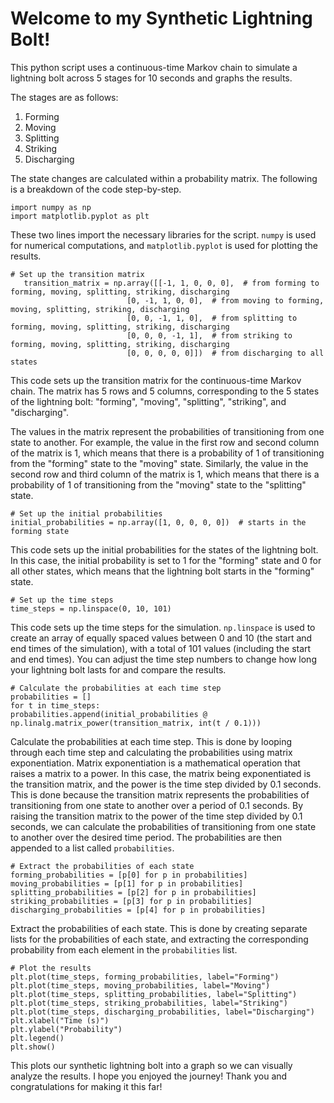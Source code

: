 # Welcome to my Synthetic Lightning Bolt!

This python script uses a continuous-time Markov chain to simulate a lightning bolt across 5 stages for 10 seconds and graphs the results. 

The stages are as follows:

 1. Forming
 2. Moving
 3. Splitting
 4. Striking
 5. Discharging

The state changes are calculated within a probability matrix. The following is a breakdown of the code step-by-step. 

    import numpy as np
    import matplotlib.pyplot as plt
These two lines import the necessary libraries for the script. `numpy` is used for numerical computations, and `matplotlib.pyplot` is used for plotting the results.

    # Set up the transition matrix
	   transition_matrix = np.array([[-1, 1, 0, 0, 0],  # from forming to forming, moving, splitting, striking, discharging
                              [0, -1, 1, 0, 0],  # from moving to forming, moving, splitting, striking, discharging
                              [0, 0, -1, 1, 0],  # from splitting to forming, moving, splitting, striking, discharging
                              [0, 0, 0, -1, 1],  # from striking to forming, moving, splitting, striking, discharging
                              [0, 0, 0, 0, 0]])  # from discharging to all states

This code sets up the transition matrix for the continuous-time Markov chain. The matrix has 5 rows and 5 columns, corresponding to the 5 states of the lightning bolt: "forming", "moving", "splitting", "striking", and "discharging".

The values in the matrix represent the probabilities of transitioning from one state to another. For example, the value in the first row and second column of the matrix is 1, which means that there is a probability of 1 of transitioning from the "forming" state to the "moving" state. Similarly, the value in the second row and third column of the matrix is 1, which means that there is a probability of 1 of transitioning from the "moving" state to the "splitting" state.

    # Set up the initial probabilities
	initial_probabilities = np.array([1, 0, 0, 0, 0])  # starts in the forming state

This code sets up the initial probabilities for the states of the lightning bolt. In this case, the initial probability is set to 1 for the "forming" state and 0 for all other states, which means that the lightning bolt starts in the "forming" state.

    # Set up the time steps
	time_steps = np.linspace(0, 10, 101)
	
This code sets up the time steps for the simulation. `np.linspace` is used to create an array of equally spaced values between 0 and 10 (the start and end times of the simulation), with a total of 101 values (including the start and end times). You can adjust the time step numbers to change how long your lightning bolt lasts for and compare the results. 

    # Calculate the probabilities at each time step
	probabilities = []
	for t in time_steps:
    probabilities.append(initial_probabilities @ np.linalg.matrix_power(transition_matrix, int(t / 0.1)))

Calculate the probabilities at each time step. This is done by looping through each time step and calculating the probabilities using matrix exponentiation. Matrix exponentiation is a mathematical operation that raises a matrix to a power. In this case, the matrix being exponentiated is the transition matrix, and the power is the time step divided by 0.1 seconds. This is done because the transition matrix represents the probabilities of transitioning from one state to another over a period of 0.1 seconds. By raising the transition matrix to the power of the time step divided by 0.1 seconds, we can calculate the probabilities of transitioning from one state to another over the desired time period. The probabilities are then appended to a list called `probabilities`.

    # Extract the probabilities of each state
	forming_probabilities = [p[0] for p in probabilities]
	moving_probabilities = [p[1] for p in probabilities]
	splitting_probabilities = [p[2] for p in probabilities]
	striking_probabilities = [p[3] for p in probabilities]
	discharging_probabilities = [p[4] for p in probabilities]

Extract the probabilities of each state. This is done by creating separate lists for the probabilities of each state, and extracting the corresponding probability from each element in the `probabilities` list.

    # Plot the results
	plt.plot(time_steps, forming_probabilities, label="Forming")
	plt.plot(time_steps, moving_probabilities, label="Moving")
	plt.plot(time_steps, splitting_probabilities, label="Splitting")
	plt.plot(time_steps, striking_probabilities, label="Striking")
	plt.plot(time_steps, discharging_probabilities, label="Discharging")
	plt.xlabel("Time (s)")
	plt.ylabel("Probability")
	plt.legend()
	plt.show()

This plots our synthetic lightning bolt into a graph so we can visually analyze the results. I hope you enjoyed the journey! Thank you and congratulations for making it this far! 
